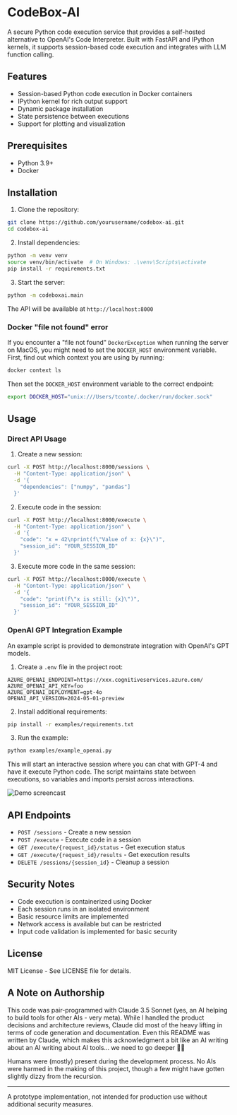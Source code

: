 # CodeBox-AI

A secure Python code execution service that provides a self-hosted alternative to OpenAI's Code Interpreter. Built with FastAPI and IPython kernels, it supports session-based code execution and integrates with LLM function calling.

## Features

- Session-based Python code execution in Docker containers
- IPython kernel for rich output support
- Dynamic package installation
- State persistence between executions
- Support for plotting and visualization

## Prerequisites 

- Python 3.9+
- Docker

## Installation

1. Clone the repository:
```bash
git clone https://github.com/yourusername/codebox-ai.git
cd codebox-ai
```

2. Install dependencies:
```bash
python -m venv venv
source venv/bin/activate  # On Windows: .\venv\Scripts\activate
pip install -r requirements.txt
```

3. Start the server:
```bash
python -m codeboxai.main
```

The API will be available at `http://localhost:8000`

### Docker "file not found" error

If you encounter a "file not found" `DockerException` when running the server on MacOS, you might need to set the `DOCKER_HOST` environment variable. First, find out which context you are using by running:

```bash
docker context ls
```

Then set the `DOCKER_HOST` environment variable to the correct endpoint:

```bash
export DOCKER_HOST="unix:///Users/tconte/.docker/run/docker.sock"
```

## Usage

### Direct API Usage

1. Create a new session:
```bash
curl -X POST http://localhost:8000/sessions \
  -H "Content-Type: application/json" \
  -d '{
    "dependencies": ["numpy", "pandas"]
  }'
```

2. Execute code in the session:
```bash
curl -X POST http://localhost:8000/execute \
  -H "Content-Type: application/json" \
  -d '{
    "code": "x = 42\nprint(f\"Value of x: {x}\")",
    "session_id": "YOUR_SESSION_ID"
  }'
```

3. Execute more code in the same session:
```bash
curl -X POST http://localhost:8000/execute \
  -H "Content-Type: application/json" \
  -d '{
    "code": "print(f\"x is still: {x}\")",
    "session_id": "YOUR_SESSION_ID"
  }'
```

### OpenAI GPT Integration Example

An example script is provided to demonstrate integration with OpenAI's GPT models.

1. Create a `.env` file in the project root:
```
AZURE_OPENAI_ENDPOINT=https://xxx.cognitiveservices.azure.com/
AZURE_OPENAI_API_KEY=foo
AZURE_OPENAI_DEPLOYMENT=gpt-4o
OPENAI_API_VERSION=2024-05-01-preview
```

2. Install additional requirements:
```bash
pip install -r examples/requirements.txt
```

3. Run the example:
```bash
python examples/example_openai.py
```

This will start an interactive session where you can chat with GPT-4 and have it execute Python code. The script maintains state between executions, so variables and imports persist across interactions.

![Demo screencast](docs/images/readme_screencast.gif)

## API Endpoints

- `POST /sessions` - Create a new session
- `POST /execute` - Execute code in a session
- `GET /execute/{request_id}/status` - Get execution status
- `GET /execute/{request_id}/results` - Get execution results
- `DELETE /sessions/{session_id}` - Cleanup a session

## Security Notes

- Code execution is containerized using Docker
- Each session runs in an isolated environment
- Basic resource limits are implemented
- Network access is available but can be restricted
- Input code validation is implemented for basic security

## License

MIT License - See LICENSE file for details.

## A Note on Authorship

This code was pair-programmed with Claude 3.5 Sonnet (yes, an AI helping to build tools for other AIs - very meta). While I handled the product decisions and architecture reviews, Claude did most of the heavy lifting in terms of code generation and documentation. Even this README was written by Claude, which makes this acknowledgment a bit like an AI writing about an AI writing about AI tools... we need to go deeper 🤖✨

Humans were (mostly) present during the development process. No AIs were harmed in the making of this project, though a few might have gotten slightly dizzy from the recursion.

---
A prototype implementation, not intended for production use without additional security measures.
